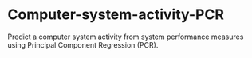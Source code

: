 # Computer-system-activity-PCR
Predict a computer system activity from system performance measures using Principal Component Regression (PCR).

